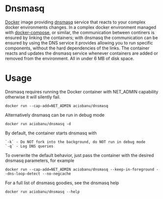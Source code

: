 # Dnsmasq
[Docker][docker] image providing [dnsmasq][dnsmasq] service that reacts to your complex docker environments changes. In a complex docker environment managed with [docker-compose][docker-compose], or similar, the communication between continers is ensured by linking the containers; with dnsmasq the communication can be ensured by using the DNS service it provides allowing you to run specific components, without the hard dependencies of the links. The container reacts and updates the dnsmasq service whenever containers are added or removed from the environment. All in under 6 MB of disk space.

# Usage
Dnsmasq requires running the Docker container with NET_ADMIN capability otherwise it will silently fail.
```
docker run --cap-add=NET_ADMIN aciobanu/dnsmasq
```

Alternatively dnsmasq can be run in debug mode
```
docker run aciobanu/dnsmasq -d
```

By default, the container starts dnsmasq with

    `-k` - Do NOT fork into the background, do NOT run in debug mode
    `-q` - Log DNS queries

To overwrite the default behavior, just pass the container with the desired dnsmasq parameters, for example
```
docker run --cap-add=NET_ADMIN aciobanu/dnsmasq --keep-in-foreground --dns-loop-detect --no-negcache
```

For a full list of dnsmasq goodies, see the dnsmasq help
```
docker run aciobanu/dnsmasq --help
```

[dnsmasq]: http://www.thekelleys.org.uk/dnsmasq/doc.html
[docker]: https://www.docker.com
[docker-compose]: https://docs.docker.com/compose/
